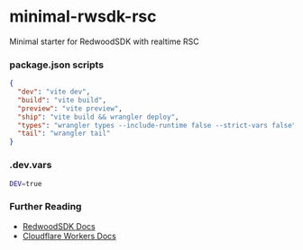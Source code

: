 # minimal-rwsdk-rsc
Minimal starter for RedwoodSDK with realtime RSC

### package.json scripts
```json
{
  "dev": "vite dev",
  "build": "vite build",
  "preview": "vite preview",
  "ship": "vite build && wrangler deploy",
  "types": "wrangler types --include-runtime false --strict-vars false",
  "tail": "wrangler tail"
}
```

### .dev.vars
```sh
DEV=true
```

### Further Reading
- [RedwoodSDK Docs](https://docs.rwsdk.com/)
- [Cloudflare Workers Docs](https://developers.cloudflare.com/workers/)
